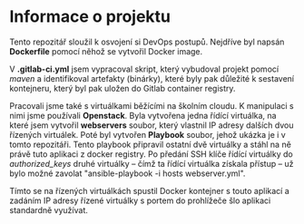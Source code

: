 # Informace o projektu #
Tento repozitář sloužil k osvojení si DevOps postupů. Nejdříve byl napsán __Dockerfile__ pomocí něhož se vytvořil Docker image.

V __.gitlab-ci.yml__ jsem vypracoval skript, který vybudoval projekt pomocí _maven_ a identifikoval artefakty (binárky), které byly pak důležité k sestavení kontejneru, který byl pak uložen do Gitlab container registry. 

Pracovali jsme také s virtuálkami běžícími na školním cloudu. K manipulaci s nimi jsme používali __Openstack__. Byla vytvořena jedna řídící virtuálka, na které jsem vytvořil __webservers__ soubor, který vlastnil IP adresy dalších dvou řízených virtuálek. Poté byl vytvořen __Playbook__ soubor, jehož ukázka je i v tomto repozitáři. Tento playbook připravil ostatní dvě virtuálky a stáhl na ně právě tuto aplikaci z docker registry. Po předání SSH klíče řídící virtuálky do _authorized_keys_ druhé virtuálky – čímž ta řídící virtuálka získala přístup – už bylo možné zavolat "ansible-playbook -i hosts webserver.yml".

Tímto se na řízených virtuálkách spustil Docker kontejner s touto aplikací a zadáním IP adresy řízené virtuálky s portem do prohlížeče šlo aplikaci standardně využívat. 
